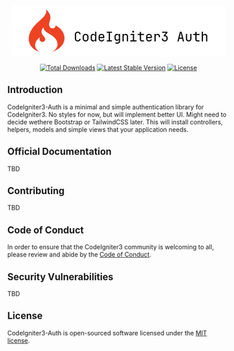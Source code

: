 <p align="center"><img src="/art/logo.png" alt="Logo CodeIgniter3 Auth"></p>

<p align="center">
    <a href="https://packagist.org/packages/iescarro/codeigniter3-auth"><img src="https://img.shields.io/packagist/dt/iescarro/codeigniter3-auth" alt="Total Downloads"></a>
    <a href="https://packagist.org/packages/iescarro/codeigniter3-auth"><img src="https://img.shields.io/packagist/v/iescarro/codeigniter3-auth" alt="Latest Stable Version"></a>
    <a href="https://packagist.org/packages/iescarro/codeigniter3-auth"><img src="https://img.shields.io/packagist/l/iescarro/codeigniter3-auth" alt="License"></a>
</p>

## Introduction

CodeIgniter3-Auth is a minimal and simple authentication library for CodeIgniter3. No styles for now, but will implement better UI. Might need to decide wethere Bootstrap or TailwindCSS later. This will install controllers, helpers, models and simple views that your application needs.

## Official Documentation

TBD

## Contributing

TBD

## Code of Conduct

In order to ensure that the CodeIgniter3 community is welcoming to all, please review and abide by the [Code of Conduct](https://some_domain_to_be_purchased/docs/contributions#code-of-conduct).

## Security Vulnerabilities

TBD

## License

CodeIgniter3-Auth is open-sourced software licensed under the [MIT license](LICENSE.md).
